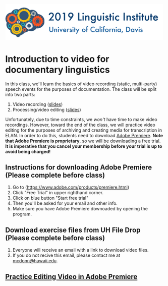 <img src='img/lsa2019-logo.png' width="500">

# Introduction to video for documentary linguistics

In this class, we'll learn the basics of video recording (static, multi-party) speech events for the purposes of documentation. The class will be split into two parts: 

  1. Video recording ([slides](https://mcdonn.github.io/2019-lsa-institute-video/2019-video-recording-pres/2019-video-recording-pres.html#1))
  1. Processing/video editing ([slides](https://mcdonn.github.io/2019-lsa-institute-video/2019-video-editing-pres/2019-video-editing-pres.html#1))

Unfortunately, due to time constraints, we *won't* have time to make video recordings. However, toward the end of the class, we will practice video editing for the purposes of archiving and creating media for transcription in ELAN. In order to do this, students need to download [Adobe Premiere](https://www.adobe.com/products/premiere.html). **Note that Adobe Premiere is proprietary**, so we will be downloading a free trial. **It is imperative that you cancel your membership before your trial is up to avoid being charged!** 

## Instructions for downloading Adobe Premiere (Please complete before class)

1. Go to (https://www.adobe.com/products/premiere.html)
1. Click "Free Trial" in upper righthand corner.
1. Click on blue button "Start free trial"
1. Then you'll be asked for your email and other info.
1. Make sure you have Adobe Premiere downoaded by opening the program.

## Download exercise files from UH File Drop (Please complete before class)

1. Everyone will receive an email with a link to download video files. 
1. If you do not recive this email, please contact me at <mcdonn@hawaii.edu>.

## [Practice Editing Video in Adobe Premiere](#practice)